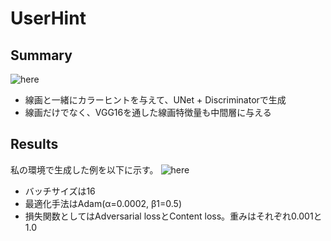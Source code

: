 # UserHint

## Summary
![here](https://github.com/SerialLain3170/Line-to-Color/blob/master/UserHint/network.png)

- 線画と一緒にカラーヒントを与えて、UNet + Discriminatorで生成
- 線画だけでなく、VGG16を通した線画特徴量も中間層に与える

## Results
私の環境で生成した例を以下に示す。
![here](https://github.com/SerialLain3170/Line-to-Color/blob/master/UserHint/example.png)

- バッチサイズは16
- 最適化手法はAdam(α=0.0002, β1=0.5)
- 損失関数としてはAdversarial lossとContent loss。重みはそれぞれ0.001と1.0
